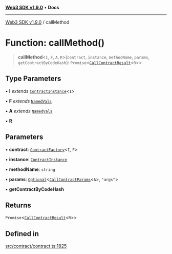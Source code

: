 [**Web3 SDK v1.9.0**](../README.md) • **Docs**

***

[Web3 SDK v1.9.0](../globals.md) / callMethod

# Function: callMethod()

> **callMethod**\<`I`, `F`, `A`, `R`\>(`contract`, `instance`, `methodName`, `params`, `getContractByCodeHash`): `Promise`\<[`CallContractResult`](../interfaces/CallContractResult.md)\<`R`\>\>

## Type Parameters

• **I** *extends* [`ContractInstance`](../classes/ContractInstance.md)\<`I`\>

• **F** *extends* [`NamedVals`](../type-aliases/NamedVals.md)

• **A** *extends* [`NamedVals`](../type-aliases/NamedVals.md)

• **R**

## Parameters

• **contract**: [`ContractFactory`](../classes/ContractFactory.md)\<`I`, `F`\>

• **instance**: [`ContractInstance`](../classes/ContractInstance.md)

• **methodName**: `string`

• **params**: [`Optional`](../namespaces/utils/type-aliases/Optional.md)\<[`CallContractParams`](../interfaces/CallContractParams.md)\<`A`\>, `"args"`\>

• **getContractByCodeHash**

## Returns

`Promise`\<[`CallContractResult`](../interfaces/CallContractResult.md)\<`R`\>\>

## Defined in

[src/contract/contract.ts:1825](https://github.com/Mystic-Nayy/alephium-web3/blob/ee41f5e0e7d7fb0b155fe62f05b2ac03772895ca/packages/web3/src/contract/contract.ts#L1825)
